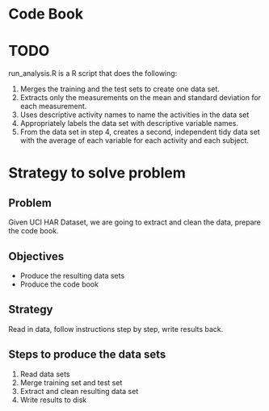 # Code Book
# TODO

run_analysis.R is a R script that does the following:

1. Merges the training and the test sets to create one data set.
2. Extracts only the measurements on the mean and standard deviation for each measurement. 
3. Uses descriptive activity names to name the activities in the data set
4. Appropriately labels the data set with descriptive variable names. 
5. From the data set in step 4, creates a second, independent tidy data set with the average of each variable for each activity and each subject.

# Strategy to solve problem

## Problem
Given UCI HAR Dataset, we are going to extract and clean the data, prepare the code book.

## Objectives
  - Produce the resulting data sets
  - Produce the code book

## Strategy
Read in data, follow instructions step by step, write results back.

## Steps to produce the data sets
  1. Read data sets
  2. Merge training set and test set
  3. Extract and clean resulting data set
  4. Write results to disk

